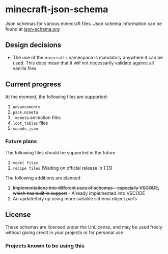 # minecraft-json-schema
Json schemas for various minecraft files. 
Json schema information can be found at [json-schema.org](http://json-schema.org/)


## Design decisions  
 - The use of the `minecraft:` namespace is mandatory anywhere it can be used. This does mean that it will not necessarily validate against all vanilla files

## Current progress  
At the moment, the following files are supported:  

1. `advancements`
2. `pack.mcmeta`
3. `.mcmeta` animation files
4. `loot_tables` files
5. `sounds.json`

### Future plans

The following files should be supported in the future

1. `model files`
2. `recipe files` (Waiting on official release in 1.13)

The following additions are planned

1. ~~Implementations into different uses of schemas - especially VSCODE, which has built in support~~ - Already implemented into VSCODE
2. An update/tidy up using more suitable schema object parts

## License  
These schemas are licensed under the UnLicense, and may be used freely without giving credit in your projects or for personal use

### Projects known to be using this
